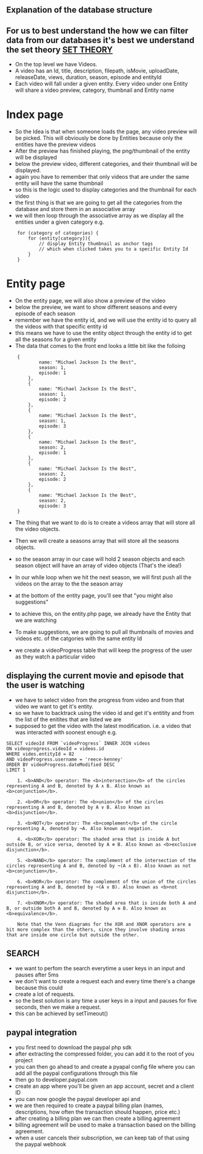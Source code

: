 ## Explanation of the database structure
## For us to best understand the how we can filter data from our databases it's best we understand the set theory [SET THEORY](https://math24.net/set-operations-venn-diagrams.html)

- On the top level we have Videos.
- A video has an Id, title, description, filepath, isMovie, uploadDate, releaseDate, views, duration, season, episode and entityId
- Each video will fall under a given entity. Every video under one Entity will share a video preview, category, thumbnail and Entity name
# Index page
- So the Idea is that when someone loads the page, any video preview will be picked. This will obviously be done by Entities because only the entities have the preview videos
- After the preview has finished playing, the png/thumbnail of the entity will be displayed
- below the preview video, different categories, and their thumbnail will be displayed.
- again you have to remember that only videos that are under the same entity will have the same thumbnail
- so this is the logic used to display categories and the thumbnail for each video
- the first thing is that we are going to get all the categories from the database and store them in an associative array
- we will then loop through the associative array as we display all the entities under a given category e.g.
```
    for (category of categories) {
        for (entity[category]){
            // display Entity thumbnail as anchor tags
            // which when clicked takes you to a specific Entity Id
        }
    }
```

# Entity page
- On the entity page, we will also show a preview of the video
- below the preview, we want to show different seasons and every episode of each season
- remember we have the entity id, and we will use the entity id to query all the videos with that specific entity id
- this means we have to use the entity object through the entity id to get all the seasons for a given entity
- The data that comes to the front end looks a little bit like the folloing
```
    {
            name: "Michael Jackson Is the Best",
            season: 1,
            episode: 1
        },
        {
            name: "Michael Jackson Is the Best",
            season: 1,
            episode: 2
        },
        {
            name: "Michael Jackson Is the Best",
            season: 1,
            episode: 3
        },
        {
            name: "Michael Jackson Is the Best",
            season: 2,
            episode: 1
        },
        {
            name: "Michael Jackson Is the Best",
            season: 2,
            episode: 2
        },
        {
            name: "Michael Jackson Is the Best",
            season: 2,
            episode: 3
    }
```
- The thing that we want to do is to create a videos array that will store all the video objects.
- Then we will create a seasons array that will store all the seasons objects.
- so the season array in our case will hold 2 season objects and each season object will have an array of video objects (That's the idea!)
- In our while loop when we hit the next season, we will first push all the videos on the array to the the season array

- at the bottom of the entity page, you'll see that "you might also suggestions"
- to achieve this, on the entity.php page, we already have the Entity that we are watching
- To make suggestions, we are going to pull all thumbnails of movies and videos etc. of the catgories with the same entity Id

- we create a videoProgress table that will keep the progress of the user as they watch a particular video

## displaying the current movie and episode that the user is watching
- we have to select video from the progress from video and from that video we want to get it's entity.
- so we have to backtrack using the video id and get it's entitity and from the list of the enitites that are listed we are 
- supposed to get the video with the latest modification. i.e. a video that was interacted with soonest enough e.g.

```
SELECT videoId FROM `videoProgress` INNER JOIN videos
ON videoprogress.videoId = videos.id
WHERE vides.entityId = 82
AND videoProgress.username = 'reece-kenney'
ORDER BY videoProgress.dateModified DESC
LIMIT 1
```

```
    1. <b>AND</b> operator: The <b>intersection</b> of the circles representing A and B, denoted by A ∧ B. Also known as <b>conjunction</b>.

    2. <b>OR</b> operator: The <b>union</b> of the circles representing A and B, denoted by A ∨ B. Also known as <b>disjunction</b>.

    3. <b>NOT</b> operator: The <b>complement</b> of the circle representing A, denoted by ¬A. Also known as negation.

    4. <b>XOR</b> operator: The shaded area that is inside A but outside B, or vice versa, denoted by A ⊕ B. Also known as <b>exclusive disjunction</b>.

    5. <b>NAND</b> operator: The complement of the intersection of the circles representing A and B, denoted by ¬(A ∧ B). Also known as not <b>conjunction</b>.

    6. <b>NOR</b> operator: The complement of the union of the circles representing A and B, denoted by ¬(A ∨ B). Also known as <b>not disjunction</b>.

    7. <b>XNOR</b> operator: The shaded area that is inside both A and B, or outside both A and B, denoted by A ≡ B. Also known as <b>equivalence</b>.

    Note that the Venn diagrams for the XOR and XNOR operators are a bit more complex than the others, since they involve shading areas that are inside one circle but outside the other.
```

## SEARCH
- we want to perfom the search everytime a user keys in an input and pauses after 5ms
- we don't want to create a request each and every time there's  a change because this could
- create a lot of requests.
- so the best solution is any time a user keys in a input and pauses for five seconds, then we make a request.
- this can be achieved by setTimeout()

## paypal integration
- you first need to download the paypal php sdk
- after extracting the compressed folder, you can add it to the root of you project
- you can then go ahead to and create a pyapal config file where you can add all the paypal configurations through this file
- then go to developer.paypal.com
- create an app where you'll be given an app account, secret and a client ID
- you can now google the paypal developer api and 
- we are then required to create a paypal billing plan (names, descriptions, how often the transaction should happen, price etc.)
- after creating a billing plan we can then create a billing agreement
- billing agreement will be used to make a transaction based on the billing agreement.
- when a user cancels their subscription, we can keep tab of that using the paypal webhook
